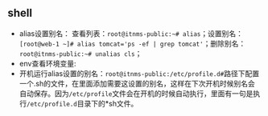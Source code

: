 ## shell ##

- alias设置别名：
查看列表：`root@itnms-public:~# alias`；设置别名：`[root@web-1 ~]# alias tomcat='ps -ef | grep tomcat'`；删除别名：`root@itnms-public:~# unalias cls`；
- env查看环境变量:
- 开机运行alias设置的别名：`root@itnms-public:/etc/profile.d#`路径下配置一个.sh的文件，在里面添加需要这设置的别名，这样在下次开机时候别名会自动保存。因为`/etc/profile`文件会在开机的时候自动执行，里面有一句是执行`/etc/profile.d`目录下的*sh文件。
